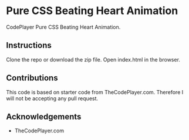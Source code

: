 # Pure CSS Beating Heart Animation
CodePlayer Pure CSS Beating Heart Animation.

## Instructions
Clone the repo or download the zip file. Open index.html in the browser.

## Contributions
This code is based on starter code from TheCodePlayer.com. Therefore I will not be accepting any pull request.

## Acknowledgements
* TheCodePlayer.com
